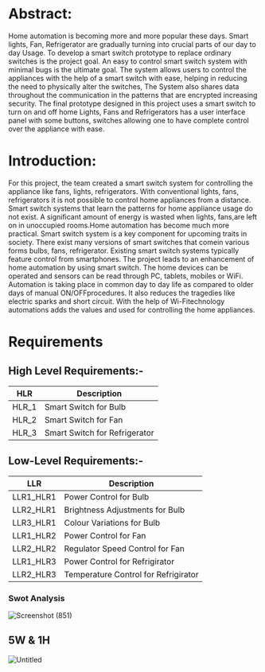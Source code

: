 # Abstract:

Home automation is becoming more and more popular these days. Smart lights, Fan, Refrigerator are gradually turning into crucial parts of our day to day Usage. 
To develop a smart switch prototype to replace ordinary switches is the project goal. An easy to control smart switch system with minimal bugs is the ultimate goal.
The system allows users to control the appliances with the help of a smart switch with ease, helping in reducing the need to physically alter the switches, 
The System also shares data throughout the communication in the patterns that are encrypted increasing security. 
The final prototype designed in this project uses a smart switch to turn on and off home Lights, Fans and Refrigerators has a user interface panel with some buttons,
switches allowing one to have complete control over the appliance with ease.

# Introduction:

For this project, the team created a smart switch system for controlling the appliance like fans, lights, refrigerators.
With conventional lights, fans, refrigerators it is not possible to control home appliances from a distance.  
Smart switch systems that learn the patterns for home appliance usage do not exist. A significant amount of energy
is wasted when lights, fans,are left on in unoccupied rooms.Home automation has become much more practical. 
Smart switch system is a key component for upcoming traits in society. There exist many versions of smart switches that comein various forms 
bulbs, fans, refrigerator. Existing smart switch systems typically feature control from smartphones.
The project leads to an enhancement of home automation by using smart switch. The home devices can be operated and sensors can be read through PC,
tablets, mobiles or WiFi. Automation is taking place in common day to day life as compared to older days of manual ON/OFFprocedures. It also reduces
the tragedies like electric sparks and short circuit. With the help of Wi-Fitechnology automations adds the values and used for controlling the home appliances.


# Requirements

## High Level Requirements:-

| HLR   | Description  |
|-------|--------------|
| HLR_1 | Smart Switch for Bulb         |
| HLR_2 | Smart Switch for Fan          |
| HLR_3 | Smart Switch for Refrigerator |

## Low-Level Requirements:-

| LLR       | Description |
|-----------|-------------|
| LLR1_HLR1 | Power Control for Bulb      |
| LLR2_HLR1 | Brightness Adjustments for Bulb  |
| LLR3_HLR1 | Colour Variations for Bulb     |
| LLR1_HLR2 | Power Control for Fan      |
| LLR2_HLR2 | Regulator Speed Control for Fan   |
| LLR1_HLR3 | Power Control for Refrigirator      |
| LLR2_HLR3 | Temperature Control for Refrigirator |


### Swot Analysis


![Screenshot (851)](https://user-images.githubusercontent.com/99074356/160224717-ead29c95-00a6-4299-b4b8-eec2b65d8637.png)


## 5W & 1H

![Untitled](https://user-images.githubusercontent.com/34639178/160234168-e55ca805-02d0-4e20-ac80-5f3b32c43a3a.png)


